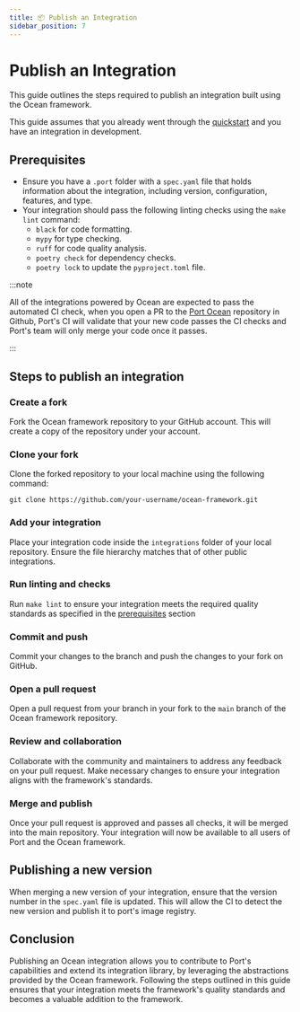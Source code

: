```yaml
---
title: 📦 Publish an Integration
sidebar_position: 7
---
```


# Publish an Integration

This guide outlines the steps required to publish an integration built using the Ocean framework.

This guide assumes that you already went through the [quickstart](../getting-started/getting-started.md) and you have an integration in development.

## Prerequisites

- Ensure you have a `.port` folder with a `spec.yaml` file that holds information about the integration, including version, configuration, features, and type.
- Your integration should pass the following linting checks using the `make lint` command:
  - `black` for code formatting.
  - `mypy` for type checking.
  - `ruff` for code quality analysis.
  - `poetry check` for dependency checks.
  - `poetry lock` to update the `pyproject.toml` file.

:::note

All of the integrations powered by Ocean are expected to pass the automated CI check, when you open a PR to the [Port Ocean](https://github.com/port-labs/port-ocean) repository in Github, Port's CI will validate that your new code passes the CI checks and Port's team will only merge your code once it passes.

:::

## Steps to publish an integration

### Create a fork

Fork the Ocean framework repository to your GitHub account. This will create a copy of the repository under your account.

### Clone your fork

Clone the forked repository to your local machine using the following command:

```shell showLineNumbers
git clone https://github.com/your-username/ocean-framework.git
```

### Add your integration

Place your integration code inside the `integrations` folder of your local repository. Ensure the file hierarchy matches that of other public integrations.

### Run linting and checks

Run `make lint` to ensure your integration meets the required quality standards as specified in the [prerequisites](#prerequisites) section

### Commit and push

Commit your changes to the branch and push the changes to your fork on GitHub.

### Open a pull request

Open a pull request from your branch in your fork to the `main` branch of the Ocean framework repository.

### Review and collaboration

Collaborate with the community and maintainers to address any feedback on your pull request. Make necessary changes to ensure your integration aligns with the framework's standards.

### Merge and publish

Once your pull request is approved and passes all checks, it will be merged into the main repository. Your integration will now be available to all users of Port and the Ocean framework.

## Publishing a new version

When merging a new version of your integration, ensure that the version number in the `spec.yaml` file is updated. This will allow the CI to detect the new version and publish it to port's image registry.

## Conclusion

Publishing an Ocean integration allows you to contribute to Port's capabilities and extend its integration library, by leveraging the abstractions provided by the Ocean framework. Following the steps outlined in this guide ensures that your integration meets the framework's quality standards and becomes a valuable addition to the framework.
